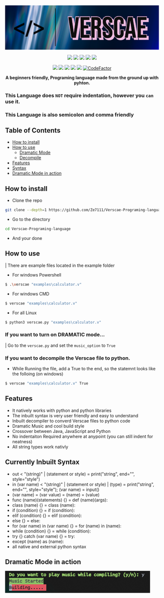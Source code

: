 <p align="center">
  <img src="images/logo.png">
</p>

<p align="center">
  <img src="https://img.shields.io/badge/Version-2.4.5-green?style=for-the-badge">
  <img src="https://img.shields.io/github/license/Ze7111/Verscae-Programing-language?style=for-the-badge">
  <img src="https://img.shields.io/github/stars/Ze7111/Verscae-Programing-language?style=for-the-badge">
  <img src="https://img.shields.io/github/issues/Ze7111/Verscae-Programing-language?color=red&style=for-the-badge">
  <img src="https://img.shields.io/github/forks/Ze7111/Verscae-Programing-language?color=teal&style=for-the-badge">
</p>

<p align="center">
  <img src="https://img.shields.io/badge/Author-Ze7111-blue?style=flat-square">
  <img src="https://img.shields.io/badge/Open%20Source-Yes-darkgreen?style=flat-square">
  <img src="https://img.shields.io/badge/Maintained%3F-Maybe-yellow?style=flat-square">
  <img src="https://img.shields.io/badge/Written%20In-Python-darkcyan?style=flat-square">
  <img src="https://hits.seeyoufarm.com/api/count/incr/badge.svg?url=https%3A%2F%2Fgithub.com%2FZe7111%2FVerscae-Programing-language&title=Visitors&edge_flat=false"/>
  <a href="https://www.codefactor.io/repository/github/ze7111/verscae-programing-language/overview/master"><img src="https://www.codefactor.io/repository/github/ze7111/verscae-programing-language/badge/master" alt="CodeFactor" /></a>  
</a>
</p>

<p align="center"><b>A beginners friendly, Programing language made from the ground up with pyhton.</b></p>

### This Language does ```NOT``` require indentation, however you ```can``` use it.
### This Language is also semicolon and comma friendly

## Table of Contents
- [How to install](#how-to-install)
- [How to use](#how-to-use)
  * [Dramatic Mode](#if-you-want-to-turn-on-dramatic-mode)
  * [Decompile](#if-you-want-to-decompile-the-verscae-file-to-python)
- [Features](#features)
- [Syntax](#currently-inbuilt-syntax)
- [Dramatic Mode in action](#dramatic-mode-in-action)

## How to install
- Clone the repo
```bash
git clone --depth=1 https://github.com/Ze7111/Verscae-Programing-language.git
```
- Go to the directory
```bash
cd Verscae-Programing-language
```
- And your done

## How to use
| There are example files located in the example folder
- For windows Powershell
```sh
$ .\verscae "examples\calculator.v"
```
- For windows CMD
```bat
$ verscae "examples\calculator.v"
```
- For all Linux
```bash
$ python3 verscae.py "examples\calculator.v"
```

### If you want to turn on DRAMATIC mode...
| Go to the ```verscae.py``` and set the ```music_option``` to ``` True ```

### If you want to decompile the Verscae file to python.
- While Running the file, add a True to the end, so the statemnt looks like the folloing (on windows)
```bat
$ verscae "examples\calculator.v" True
```

## Features
- It natively works with python and python libraries
- The inbuilt syntax is very user friendly and easy to understand
- Inbuilt decompiler to converd Verscae files to python code
- Dramatic Music and cool build style
- Crossover between Java, JavaScript and Python
- No indentaiton Required anywhere at anypoint (you can still indent for neatness)
- All string types work nativly

## Currently Inbuilt Syntax
- out < "(string)" | (statement or style) = print("string", end="", style="style")
- in (var name) < "(string)" | (statement or style) | (type) = print("string", end="", style="style"); (var name) = input()
- (var name) = (var value) = (name) = (value)
- func (name)(statements) {}  = def (name)(args):
- class (name) {} = class (name):
- if (condition) {} = if (condition):
- elif (condition) {} = elif (condition):
- else {} = else:
- for (var name) in (var name) {} = for (name) in (name):
- while (condition) {} = while (condition):
- try {} catch (var name) {} = try:
- except (name) as (name):
- all native and external python syntax

## Dramatic Mode in action
![image](images/Picture1.png)
